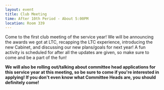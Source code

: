```yaml
---
layout: event
title: Club Meeting
time: After 10th Period - About 5:00PM
location: Room 339
---
```

Come to the first club meeting of the service year! We will be announcing the awards we got at LTC, recapping the LTC experience, introducing the new Cabinet, and discussing our new plans/goals for next year! A fun activity is scheduled for after all the updates are given, so make sure to come and be a part of the fun!

**We will also be rolling out/talking about committee head applications for this service year at this meeting, so be sure to come if you're interested in applying! If you don't even know what Committee Heads are, you should definitely come!**